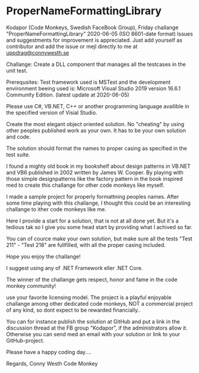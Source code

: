 # ProperNameFormattingLibrary

Kodapor (Code Monkeys, Swedish FaceBook Group), Friday challange "ProperNameFormattingLibrary" 2020-06-05 (ISO 8601-date format)
Issues and suggestments for improvement is appreciated. Just add yourself as contributor 
and add the issue or mejl directly to me at uppdrag@connywesth.se

Challange: Create a DLL component that manages all the testcases in the unit test.

Prerequsites: Test framework used is MSTest 
and the development environment beeing used is: 
Microsoft Visual Studio 2019 version 16.6.1 Community Edition. (latest update at 2020-06-05)

Please use C#, VB.NET, C++ or another programming language 
availible in the specified version of Visial Studio.

Create the most elegant object oriented solution.
No "cheating" by using other peoples published 
work as your own. It has to be your own solution and code.
 
The solution should format the names to proper 
casing as specified in the test suite.

I found a mighty old book in my bookshelf about 
design patterns in VB.NET and VB6 published 
in 2002  written by James W. Cooper.
By playing with those simple designpatterns like 
the factory pattern in the book inspired med to 
create this challange for other code monkeys like myself.

I made a sample project for properly formattning 
peoples names. After some time playing with this 
challange, I thought this could be an interesting 
challange to ither code monkeys like me.
 
Here I provide a start for a solution, that is 
not at all done yet. But it's a tedious tak so 
I give you some head start by providing what 
I achived so far.

You can of cource make your own solution, but 
make sure all the tests "Test 211" - "Test 218"
are fullfilled, with all the proper casing included.

Hope you enjoy the challange!

I suggest using any of .NET Framework eller .NET Core.

The winner of the challange gets respect, 
honor and fame in the code monkey community!

use your favorite licensing model. The project 
is a playful enjoyable challange among other
dedicated code monkeys, NOT a commercial 
project of any kind, so dont expect to be 
rewarded financially..

You can for instance publish the solution 
at GitHub and put a link in the discussion 
thread at the FB group "Kodapor", if the 
administrators allow it. Otherwise you can 
send med an email with your solution or 
link to your GitHub-project.

Please have a happy coding day....

Regards,
Conny Westh
Code Monkey
